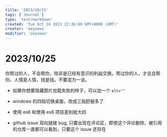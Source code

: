 ```yaml
---
title: '2023/10/25'
tags: ['Journal']
type: 'text/markdown'
created: 'Tue Oct 24 2023 22:36:09 GMT+0000 (GMT)'
creator: 'oeyoews'
modifier: 'oeyoews'
---
```


# 2023/10/25

你帮过的人，不会帮你，除非是已经有意识的利益交换。帮过你的人，才总会帮你。人情是人情，钱是钱。不要混为一谈。

* 如果你想要隐藏图片加载失败的样子，可以加一个 `alt=""`

* windows 的四指切换桌面，改成三指舒服多了

* 使用 es6 和使用 es6 项目差别挺大的

* github issue 双向链接 bug, 只要出现在评论区，即使这个评论删除，被引用的仓库一直都可以看到，只要这个 issue 还存在
